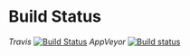 # Build Status 

_Travis_
[![Build Status](https://travis-ci.org/pyiron/pyiron_base.svg?branch=master)](https://travis-ci.org/pyiron/pyiron_base)
_AppVeyor_
[![Build status](https://ci.appveyor.com/api/projects/status/qtj9b1lar7ijxtjd/branch/master?svg=true)](https://ci.appveyor.com/project/jan-janssen/pyiron-example-job/branch/master)
